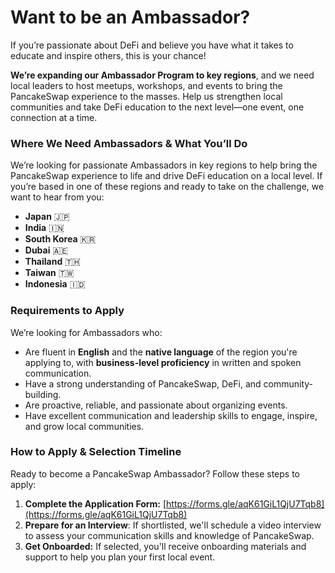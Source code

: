 # Want to be an Ambassador?

If you’re passionate about DeFi and believe you have what it takes to educate and inspire others, this is your chance!&#x20;

**We’re expanding our Ambassador Program to key regions**, and we need local leaders to host meetups, workshops, and events to bring the PancakeSwap experience to the masses. Help us strengthen local communities and take DeFi education to the next level—one event, one connection at a time.

### **Where We Need Ambassadors & What You’ll Do**

We’re looking for passionate Ambassadors in key regions to help bring the PancakeSwap experience to life and drive DeFi education on a local level. If you’re based in one of these regions and ready to take on the challenge, we want to hear from you:

* **Japan** 🇯🇵
* **India** 🇮🇳
* **South Korea** 🇰🇷
* **Dubai** 🇦🇪
* **Thailand** 🇹🇭
* **Taiwan** 🇹🇼
* **Indonesia** 🇮🇩

### **Requirements to Apply**

We’re looking for Ambassadors who:

* Are fluent in **English** and the **native language** of the region you're applying to, with **business-level proficiency** in written and spoken communication.
* Have a strong understanding of PancakeSwap, DeFi, and community-building.
* Are proactive, reliable, and passionate about organizing events.
* Have excellent communication and leadership skills to engage, inspire, and grow local communities.

### **How to Apply & Selection Timeline**

Ready to become a PancakeSwap Ambassador? Follow these steps to apply:

1. **Complete the Application Form:**  [https://forms.gle/aqK61GiL1QjU7Tqb8](https://forms.gle/aqK61GiL1QjU7Tqb8)
2. **Prepare for an Interview**: If shortlisted, we'll schedule a video interview to assess your communication skills and knowledge of PancakeSwap.
3. **Get Onboarded:** If selected, you'll receive onboarding materials and support to help you plan your first local event.

